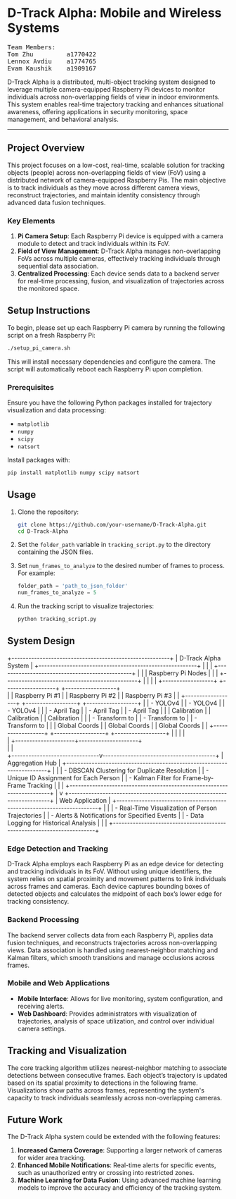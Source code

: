 # D-Track Alpha: Mobile and Wireless Systems

<pre>
Team Members:
Tom Zhu         a1770422
Lennox Avdiu    a1774765
Evam Kaushik    a1909167
</pre>

D-Track Alpha is a distributed, multi-object tracking system designed to leverage multiple camera-equipped Raspberry Pi devices to monitor individuals across non-overlapping fields of view in indoor environments. This system enables real-time trajectory tracking and enhances situational awareness, offering applications in security monitoring, space management, and behavioral analysis.

---

## Project Overview

This project focuses on a low-cost, real-time, scalable solution for tracking objects (people) across non-overlapping fields of view (FoV) using a distributed network of camera-equipped Raspberry Pis. The main objective is to track individuals as they move across different camera views, reconstruct trajectories, and maintain identity consistency through advanced data fusion techniques. 

### Key Elements

1. **Pi Camera Setup**: Each Raspberry Pi device is equipped with a camera module to detect and track individuals within its FoV.
2. **Field of View Management**: D-Track Alpha manages non-overlapping FoVs across multiple cameras, effectively tracking individuals through sequential data association.
3. **Centralized Processing**: Each device sends data to a backend server for real-time processing, fusion, and visualization of trajectories across the monitored space.

## Setup Instructions

To begin, please set up each Raspberry Pi camera by running the following script on a fresh Raspberry Pi:

```bash
./setup_pi_camera.sh
```

This will install necessary dependencies and configure the camera. The script will automatically reboot each Raspberry Pi upon completion.

### Prerequisites

Ensure you have the following Python packages installed for trajectory visualization and data processing:

- `matplotlib`
- `numpy`
- `scipy`
- `natsort`

Install packages with:

```bash
pip install matplotlib numpy scipy natsort
```

## Usage

1. Clone the repository:

   ```bash
   git clone https://github.com/your-username/D-Track-Alpha.git
   cd D-Track-Alpha
   ```

2. Set the `folder_path` variable in `tracking_script.py` to the directory containing the JSON files.

3. Set `num_frames_to_analyze` to the desired number of frames to process. For example:

   ```python
   folder_path = 'path_to_json_folder'
   num_frames_to_analyze = 5
   ```

4. Run the tracking script to visualize trajectories:

   ```bash
   python tracking_script.py
   ```

## System Design

+--------------------------------------------------------+
|                    D-Track Alpha System                |
+--------------------------------------------------------+
|                                                        |
|  +-----------------------------------------------+     |
|  |               Raspberry Pi Nodes              |     |
|  +-----------------------------------------------+     |
|                                                        |
|   +------------------+    +------------------+    +------------------+  
|   | Raspberry Pi #1  |    | Raspberry Pi #2  |    | Raspberry Pi #3  |
|   +------------------+    +------------------+    +------------------+
|   |  - YOLOv4        |    |  - YOLOv4        |    |  - YOLOv4        |
|   |  - April Tag     |    |  - April Tag     |    |  - April Tag     |
|   |    Calibration   |    |    Calibration   |    |    Calibration   |
|   |  - Transform to  |    |  - Transform to  |    |  - Transform to  |
|   |    Global Coords |    |    Global Coords |    |    Global Coords |
|   +------------------+    +------------------+    +------------------+
|             |                     |                     |             
|             +---------------------+---------------------+             
|                               |                                       
+-------------------------------v----------------------------------------+
|                         Aggregation Hub                               |
+-----------------------------------------------------------------------+
|                                                                       |
|  - DBSCAN Clustering for Duplicate Resolution                         |
|  - Unique ID Assignment for Each Person                               |
|  - Kalman Filter for Frame-by-Frame Tracking                          |
|                                                                       |
+-----------------------------------------------------------------------+
                                |
                                v
+-----------------------------------------------------------------------+
|                           Web Application                             |
+-----------------------------------------------------------------------+
|                                                                       |
|  - Real-Time Visualization of Person Trajectories                     |
|  - Alerts & Notifications for Specified Events                        |
|  - Data Logging for Historical Analysis                               |
|                                                                       |
+-----------------------------------------------------------------------+



### Edge Detection and Tracking

D-Track Alpha employs each Raspberry Pi as an edge device for detecting and tracking individuals in its FoV. Without using unique identifiers, the system relies on spatial proximity and movement patterns to link individuals across frames and cameras. Each device captures bounding boxes of detected objects and calculates the midpoint of each box’s lower edge for tracking consistency.

### Backend Processing

The backend server collects data from each Raspberry Pi, applies data fusion techniques, and reconstructs trajectories across non-overlapping views. Data association is handled using nearest-neighbor matching and Kalman filters, which smooth transitions and manage occlusions across frames.

### Mobile and Web Applications

- **Mobile Interface**: Allows for live monitoring, system configuration, and receiving alerts.
- **Web Dashboard**: Provides administrators with visualization of trajectories, analysis of space utilization, and control over individual camera settings.

## Tracking and Visualization

The core tracking algorithm utilizes nearest-neighbor matching to associate detections between consecutive frames. Each object’s trajectory is updated based on its spatial proximity to detections in the following frame. Visualizations show paths across frames, representing the system's capacity to track individuals seamlessly across non-overlapping cameras.

## Future Work

The D-Track Alpha system could be extended with the following features:

1. **Increased Camera Coverage**: Supporting a larger network of cameras for wider area tracking.
2. **Enhanced Mobile Notifications**: Real-time alerts for specific events, such as unauthorized entry or crossing into restricted zones.
3. **Machine Learning for Data Fusion**: Using advanced machine learning models to improve the accuracy and efficiency of the tracking system.
